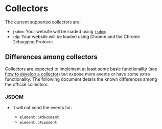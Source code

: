 # Collectors

The current supported collectors are:

* `jsdom`: Your website will be loaded using
  [`jsdom`](https://github.com/tmpvar/jsdom).
* `cdp`: Your website will be loaded using Chrome and the Chrome
  Debugging Protocol.

## Differences among collectors

Collectors are expected to implement at least some basic functionality
(see [how to develop a collector](../../developer-guide/collectors/index.md))
but expose more events or have some extra functionality. The following
document details the known differences among the official collectors.

### JSDOM

* It will not send the events for:

  * `element::#document`
  * `element::#comment`
